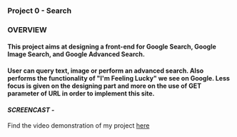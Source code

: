 ### Project 0 - Search 

### OVERVIEW 

#### This project aims at designing a front-end for Google Search, Google Image Search, and Google Advanced Search. 

#### User can query text, image or perform an advanced search. Also performs the functionality of "I'm Feeling Lucky" we see on Google. Less focus is given on the designing part and more on the use of GET parameter of URL in order to implement this site.

#### *SCREENCAST -*
Find the video demonstration of my project [here](https://youtu.be/-ttbk3hA9FI)
